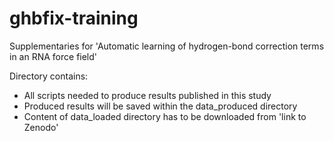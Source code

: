 # ghbfix-training
Supplementaries for 'Automatic learning of hydrogen-bond correction terms in an RNA force field'


Directory contains: 
- All scripts needed to produce results published in this study 
- Produced results will be saved within the data_produced directory
- Content of data_loaded directory has to be downloaded from 'link to Zenodo'